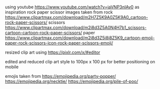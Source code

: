 using youtube https://www.youtube.com/watch?v=jaVNP3nIAv0 as inspiration
rock paper scissor images taken from 
rock https://www.clipartmax.com/download/m2H7Z5K9A0Z5K9A0_cartoon-rock-paper-scissors/
scissors https://www.clipartmax.com/download/m2i8d3Z5A0N4H7b1_scissors-cartoon-cartoon-rock-paper-scissors/
paper https://www.clipartmax.com/download/m2i8d3Z5i8i8Z5K9_cartoon-emoji-paper-rock-scissors-icon-rock-paper-scissors-emoji/

resized clip art using https://pixlr.com/x/#editor

edited and reduced clip art style to 100px x 100 px for better positioning on mobile

emojis taken from https://emojipedia.org/party-popper/
https://emojipedia.org/necktie/
https://emojipedia.org/pile-of-poo/

